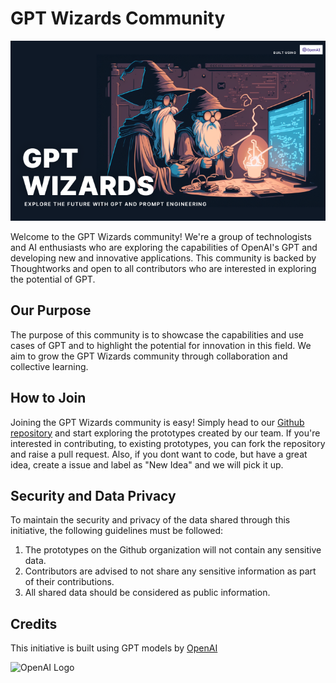 # GPT Wizards Community

<div align="center"><img src="https://raw.githubusercontent.com/GPT-Wizard/.github/main/gpt-wizard.png" alt="GPT Wizards" /></div>

Welcome to the GPT Wizards community! We're a group of technologists and AI enthusiasts who are exploring the capabilities of OpenAI's GPT and developing new and innovative applications. This community is backed by Thoughtworks and open to all contributors who are interested in exploring the potential of GPT.

## Our Purpose

The purpose of this community is to showcase the capabilities and use cases of GPT and to highlight the potential for innovation in this field. We aim to grow the GPT Wizards community through collaboration and collective learning.

## How to Join

Joining the GPT Wizards community is easy! Simply head to our [Github repository](https://github.com/GPT-Wizard) and start exploring the prototypes created by our team. If you're interested in contributing, to existing prototypes, you can fork the repository and raise a pull request. Also, if you dont want to code, but have a great idea, create a issue and label as "New Idea" and we will pick it up.

## Security and Data Privacy

To maintain the security and privacy of the data shared through this initiative, the following guidelines must be followed:

1. The prototypes on the Github organization will not contain any sensitive data.
2. Contributors are advised to not share any sensitive information as part of their contributions.
3. All shared data should be considered as public information.

## Credits

This initiative is built using GPT models by [OpenAI](https://openai.com)

<img src="https://venturebeat.com/wp-content/uploads/2019/03/openai-1.png" alt="OpenAI Logo" height="45"/>
